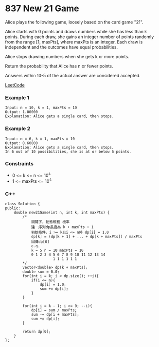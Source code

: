 # 837 New 21 Game

Alice plays the following game, loosely based on the card game "21".

Alice starts with 0 points and draws numbers while she has less than k points. During each draw, she gains an integer number of points randomly from the range [1, maxPts], where maxPts is an integer. Each draw is independent and the outcomes have equal probabilities.

Alice stops drawing numbers when she gets k or more points.

Return the probability that Alice has n or fewer points.

Answers within 10-5 of the actual answer are considered accepted.
 

[LeetCode](https://leetcode.cn/problems/new-21-game/)


### Example 1

```
Input: n = 10, k = 1, maxPts = 10
Output: 1.00000
Explanation: Alice gets a single card, then stops.
```

### Example 2

```
Input: n = 6, k = 1, maxPts = 10
Output: 0.60000
Explanation: Alice gets a single card, then stops.
In 6 out of 10 possibilities, she is at or below 6 points.
```
 

### Constraints

* 0 <= k <= n <= 10<sup>4</sup>
* 1 <= maxPts <= 10<sup>4</sup>

### C++ 

```
class Solution {
public:
    double new21Game(int n, int k, int maxPts) {
        /*
            關鍵字，動態規劃 機率
            建一序列dp長度為 k + maxPts + 1
            初始條件，i >= k且i <= n時 dp[i] = 1.0
            dp[k] = (dp[k + 1] + ... + dp[k + maxPts]) / maxPts
            回傳dp[0]  
            e.g.
            k = 5 n = 10 maxPts = 10
            0 1 2 3 4 5 6 7 8 9 10 11 12 13 14
                      1 1 1 1 1 1
        */
        vector<double> dp(k + maxPts);
        double sum = 0.0;
        for(int i = k; i < dp.size(); ++i){
            if(i <= n){
                dp[i] = 1.0;
                sum += dp[i];
            }
        }
        
        for(int i = k - 1; i >= 0; --i){
            dp[i] = sum / maxPts;
            sum -= dp[i + maxPts];
            sum += dp[i];
        }
        
        return dp[0];
    }
};
```